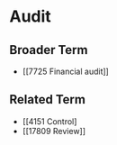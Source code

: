 # Audit  

## Broader Term

- [[7725 Financial audit]]  

## Related Term

- [[4151 Control]
- [[17809 Review]]  

